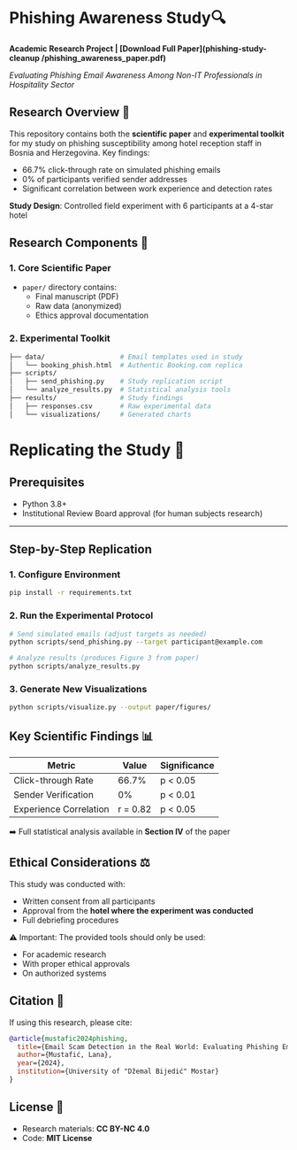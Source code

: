 # Phishing Awareness Study🔍

**Academic Research Project | [Download Full Paper](phishing-study-cleanup
/phishing_awareness_paper.pdf)**

*Evaluating Phishing Email Awareness Among Non-IT Professionals in Hospitality Sector*


## Research Overview 📄

This repository contains both the **scientific paper** and **experimental toolkit** for my study on phishing susceptibility among hotel reception staff in Bosnia and Herzegovina. Key findings:

- 66.7% click-through rate on simulated phishing emails
- 0% of participants verified sender addresses
- Significant correlation between work experience and detection rates

**Study Design**: Controlled field experiment with 6 participants at a 4-star hotel

## Research Components 🧩

### 1. Core Scientific Paper
- `paper/` directory contains:
  - Final manuscript (PDF)
  - Raw data (anonymized)
  - Ethics approval documentation

### 2. Experimental Toolkit
```bash
├── data/                   # Email templates used in study
│   └── booking_phish.html  # Authentic Booking.com replica
├── scripts/
│   ├── send_phishing.py    # Study replication script
│   └── analyze_results.py  # Statistical analysis tools
├── results/                # Study findings
│   ├── responses.csv       # Raw experimental data
│   └── visualizations/     # Generated charts
```
# Replicating the Study 🔬

## Prerequisites
- Python 3.8+  
- Institutional Review Board approval (for human subjects research)

---

## Step-by-Step Replication

### 1. Configure Environment
```bash
pip install -r requirements.txt
```

### 2. Run the Experimental Protocol
```bash
# Send simulated emails (adjust targets as needed)
python scripts/send_phishing.py --target participant@example.com

# Analyze results (produces Figure 3 from paper)
python scripts/analyze_results.py
```

### 3. Generate New Visualizations
```bash
python scripts/visualize.py --output paper/figures/
```

## Key Scientific Findings 📊

| Metric                | Value   | Significance |
|------------------------|---------|--------------|
| Click-through Rate     | 66.7%   | p < 0.05     |
| Sender Verification    | 0%      | p < 0.01     |
| Experience Correlation | r = 0.82| p < 0.05     |

➡️ Full statistical analysis available in **Section IV** of the paper

## Ethical Considerations ⚖️

This study was conducted with:
- Written consent from all participants  
- Approval from the **hotel where the experiment was conducted**  
- Full debriefing procedures  

⚠️ Important: The provided tools should only be used:
- For academic research  
- With proper ethical approvals  
- On authorized systems

## Citation 📝

If using this research, please cite:

```bibtex
@article{mustafic2024phishing,
  title={Email Scam Detection in the Real World: Evaluating Phishing Email Awareness Outside the IT Sector},
  author={Mustafić, Lana},
  year={2024},
  institution={University of "Džemal Bijedić" Mostar}
}
```

## License 📜

- Research materials: **CC BY-NC 4.0**  
- Code: **MIT License**


